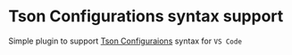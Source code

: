 # Tson Configurations syntax support

Simple plugin to support
[Tson Configuraions](https://github.com/Te4hnoPlus/TsonConfigurations) syntax for `VS Code`